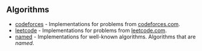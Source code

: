 ## Algorithms

* [codeforces](/algorithms/codeforces) - Implementations for problems from [codeforces.com](https://codeforces.com/problemset).
* [leetcode](/algorithms/codeforces) - Implementations for problems from [leetcode.com](https://leetcode.com).
* [named](/algorithms/named) - Implementations for well-known algorithms. Algorithms that are _named_.
